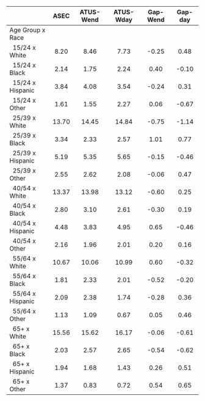 
|                      |         ASEC |    ATUS-Wend |    ATUS-Wday |     Gap-Wend |      Gap-day |
| -------------------- | :----------: | :----------: | :----------: | :----------: | :----------: |
| Age Group x Race     |              |              |              |              |              |
| &nbsp;&nbsp;15/24 x White |         8.20 |         8.46 |         7.73 |        -0.25 |         0.48 |
| &nbsp;&nbsp;15/24 x Black |         2.14 |         1.75 |         2.24 |         0.40 |        -0.10 |
| &nbsp;&nbsp;15/24 x Hispanic |         3.84 |         4.08 |         3.54 |        -0.24 |         0.31 |
| &nbsp;&nbsp;15/24 x Other |         1.61 |         1.55 |         2.27 |         0.06 |        -0.67 |
| &nbsp;&nbsp;25/39 x White |        13.70 |        14.45 |        14.84 |        -0.75 |        -1.14 |
| &nbsp;&nbsp;25/39 x Black |         3.34 |         2.33 |         2.57 |         1.01 |         0.77 |
| &nbsp;&nbsp;25/39 x Hispanic |         5.19 |         5.35 |         5.65 |        -0.15 |        -0.46 |
| &nbsp;&nbsp;25/39 x Other |         2.55 |         2.62 |         2.08 |        -0.06 |         0.47 |
| &nbsp;&nbsp;40/54 x White |        13.37 |        13.98 |        13.12 |        -0.60 |         0.25 |
| &nbsp;&nbsp;40/54 x Black |         2.80 |         3.10 |         2.61 |        -0.30 |         0.19 |
| &nbsp;&nbsp;40/54 x Hispanic |         4.48 |         3.83 |         4.95 |         0.65 |        -0.46 |
| &nbsp;&nbsp;40/54 x Other |         2.16 |         1.96 |         2.01 |         0.20 |         0.16 |
| &nbsp;&nbsp;55/64 x White |        10.67 |        10.06 |        10.99 |         0.60 |        -0.32 |
| &nbsp;&nbsp;55/64 x Black |         1.81 |         2.33 |         2.01 |        -0.52 |        -0.20 |
| &nbsp;&nbsp;55/64 x Hispanic |         2.09 |         2.38 |         1.74 |        -0.28 |         0.36 |
| &nbsp;&nbsp;55/64 x Other |         1.13 |         1.09 |         0.67 |         0.05 |         0.46 |
| &nbsp;&nbsp;65+ x White |        15.56 |        15.62 |        16.17 |        -0.06 |        -0.61 |
| &nbsp;&nbsp;65+ x Black |         2.03 |         2.57 |         2.65 |        -0.54 |        -0.62 |
| &nbsp;&nbsp;65+ x Hispanic |         1.94 |         1.68 |         1.43 |         0.26 |         0.51 |
| &nbsp;&nbsp;65+ x Other |         1.37 |         0.83 |         0.72 |         0.54 |         0.65 |

